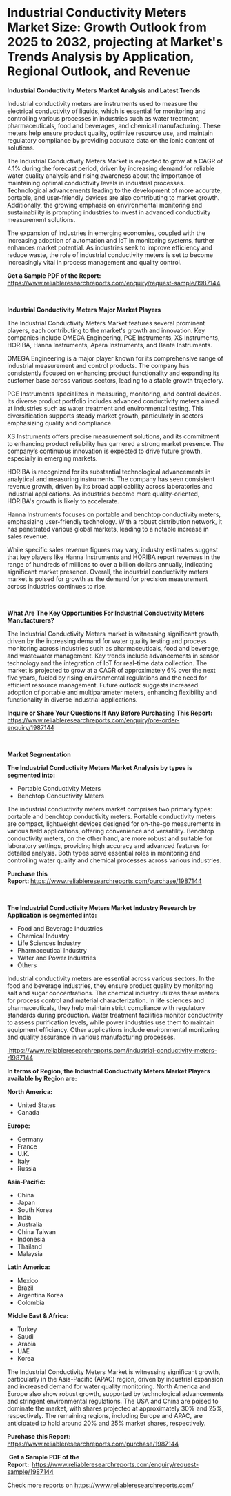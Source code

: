 <p><h1>Industrial Conductivity Meters Market Size: Growth Outlook from 2025 to 2032, projecting at Market's Trends Analysis by Application, Regional Outlook, and Revenue</h1></p><p><strong>Industrial Conductivity Meters Market Analysis and Latest Trends</strong></p>
<p><p>Industrial conductivity meters are instruments used to measure the electrical conductivity of liquids, which is essential for monitoring and controlling various processes in industries such as water treatment, pharmaceuticals, food and beverages, and chemical manufacturing. These meters help ensure product quality, optimize resource use, and maintain regulatory compliance by providing accurate data on the ionic content of solutions.</p><p>The Industrial Conductivity Meters Market is expected to grow at a CAGR of 4.1% during the forecast period, driven by increasing demand for reliable water quality analysis and rising awareness about the importance of maintaining optimal conductivity levels in industrial processes. Technological advancements leading to the development of more accurate, portable, and user-friendly devices are also contributing to market growth. Additionally, the growing emphasis on environmental monitoring and sustainability is prompting industries to invest in advanced conductivity measurement solutions. </p><p>The expansion of industries in emerging economies, coupled with the increasing adoption of automation and IoT in monitoring systems, further enhances market potential. As industries seek to improve efficiency and reduce waste, the role of industrial conductivity meters is set to become increasingly vital in process management and quality control.</p></p>
<p><strong>Get a Sample PDF of the Report:&nbsp;</strong> <a href="https://www.reliableresearchreports.com/enquiry/request-sample/1987144?utm_campaign=2030&utm_medium=2&utm_source=Github&utm_content=ia&utm_term=10042025&utm_id=industrial-conductivity-meters">https://www.reliableresearchreports.com/enquiry/request-sample/1987144</a></p>
<p>&nbsp;</p>
<p><strong>Industrial Conductivity Meters Major Market Players</strong></p>
<p><p>The Industrial Conductivity Meters Market features several prominent players, each contributing to the market's growth and innovation. Key companies include OMEGA Engineering, PCE Instruments, XS Instruments, HORIBA, Hanna Instruments, Apera Instruments, and Bante Instruments.</p><p>OMEGA Engineering is a major player known for its comprehensive range of industrial measurement and control products. The company has consistently focused on enhancing product functionality and expanding its customer base across various sectors, leading to a stable growth trajectory.</p><p>PCE Instruments specializes in measuring, monitoring, and control devices. Its diverse product portfolio includes advanced conductivity meters aimed at industries such as water treatment and environmental testing. This diversification supports steady market growth, particularly in sectors emphasizing quality and compliance.</p><p>XS Instruments offers precise measurement solutions, and its commitment to enhancing product reliability has garnered a strong market presence. The company’s continuous innovation is expected to drive future growth, especially in emerging markets.</p><p>HORIBA is recognized for its substantial technological advancements in analytical and measuring instruments. The company has seen consistent revenue growth, driven by its broad applicability across laboratories and industrial applications. As industries become more quality-oriented, HORIBA's growth is likely to accelerate.</p><p>Hanna Instruments focuses on portable and benchtop conductivity meters, emphasizing user-friendly technology. With a robust distribution network, it has penetrated various global markets, leading to a notable increase in sales revenue.</p><p>While specific sales revenue figures may vary, industry estimates suggest that key players like Hanna Instruments and HORIBA report revenues in the range of hundreds of millions to over a billion dollars annually, indicating significant market presence. Overall, the industrial conductivity meters market is poised for growth as the demand for precision measurement across industries continues to rise.</p></p>
<p>&nbsp;</p>
<p><strong>What Are The Key Opportunities For Industrial Conductivity Meters Manufacturers?</strong></p>
<p><p>The Industrial Conductivity Meters market is witnessing significant growth, driven by the increasing demand for water quality testing and process monitoring across industries such as pharmaceuticals, food and beverage, and wastewater management. Key trends include advancements in sensor technology and the integration of IoT for real-time data collection. The market is projected to grow at a CAGR of approximately 6% over the next five years, fueled by rising environmental regulations and the need for efficient resource management. Future outlook suggests increased adoption of portable and multiparameter meters, enhancing flexibility and functionality in diverse industrial applications.</p></p>
<p><strong>Inquire or Share Your Questions If Any Before Purchasing This Report:</strong> <a href="https://www.reliableresearchreports.com/enquiry/pre-order-enquiry/1987144?utm_campaign=2030&utm_medium=2&utm_source=Github&utm_content=ia&utm_term=10042025&utm_id=industrial-conductivity-meters">https://www.reliableresearchreports.com/enquiry/pre-order-enquiry/1987144</a></p>
<p>&nbsp;</p>
<p><strong>Market Segmentation</strong></p>
<p><strong>The Industrial Conductivity Meters Market Analysis by types is segmented into:</strong></p>
<p><ul><li>Portable Conductivity Meters</li><li>Benchtop Conductivity Meters</li></ul></p>
<p><p>The industrial conductivity meters market comprises two primary types: portable and benchtop conductivity meters. Portable conductivity meters are compact, lightweight devices designed for on-the-go measurements in various field applications, offering convenience and versatility. Benchtop conductivity meters, on the other hand, are more robust and suitable for laboratory settings, providing high accuracy and advanced features for detailed analysis. Both types serve essential roles in monitoring and controlling water quality and chemical processes across various industries.</p></p>
<p><strong>Purchase this Report:&nbsp;</strong><a href="https://www.reliableresearchreports.com/purchase/1987144?utm_campaign=2030&utm_medium=2&utm_source=Github&utm_content=ia&utm_term=10042025&utm_id=industrial-conductivity-meters">https://www.reliableresearchreports.com/purchase/1987144</a></p>
<p>&nbsp;</p>
<p><strong>The Industrial Conductivity Meters Market Industry Research by Application is segmented into:</strong></p>
<p><ul><li>Food and Beverage Industries</li><li>Chemical Industry</li><li>Life Sciences Industry</li><li>Pharmaceutical Industry</li><li>Water and Power Industries</li><li>Others</li></ul></p>
<p><p>Industrial conductivity meters are essential across various sectors. In the food and beverage industries, they ensure product quality by monitoring salt and sugar concentrations. The chemical industry utilizes these meters for process control and material characterization. In life sciences and pharmaceuticals, they help maintain strict compliance with regulatory standards during production. Water treatment facilities monitor conductivity to assess purification levels, while power industries use them to maintain equipment efficiency. Other applications include environmental monitoring and quality assurance in various manufacturing processes.</p></p>
<p><a href="https://www.reliableresearchreports.com/industrial-conductivity-meters-r1987144?utm_campaign=2030&utm_medium=2&utm_source=Github&utm_content=ia&utm_term=10042025&utm_id=industrial-conductivity-meters">&nbsp;https://www.reliableresearchreports.com/industrial-conductivity-meters-r1987144</a></p>
<p><strong>In terms of Region, the Industrial Conductivity Meters Market Players available by Region are:</strong></p>
<p>
    <p> <strong> North America: </strong>
        <ul>
            <li>United States</li>
            <li>Canada</li>
        </ul>
        </p> 
    <p> <strong> Europe: </strong>
        <ul>
            <li>Germany</li>
            <li>France</li>
            <li>U.K.</li>
            <li>Italy</li>
            <li>Russia</li>
        </ul>
        </p> 
    <p> <strong> Asia-Pacific: </strong>
        <ul>
            <li>China</li>
            <li>Japan</li>
            <li>South Korea</li>
            <li>India</li>
            <li>Australia</li>
            <li>China Taiwan</li>
            <li>Indonesia</li>
            <li>Thailand</li>
            <li>Malaysia</li>
        </ul>
        </p> 
    <p> <strong> Latin America: </strong>
        <ul>
            <li>Mexico</li>
            <li>Brazil</li>
            <li>Argentina Korea</li>
            <li>Colombia</li>
        </ul>
        </p> 
    <p> <strong> Middle East & Africa: </strong>
        <ul>
            <li>Turkey</li>
            <li>Saudi</li>
            <li>Arabia</li>
            <li>UAE</li>
            <li>Korea</li>
        </ul>
    </p>
    </p>
<p><p>The Industrial Conductivity Meters Market is witnessing significant growth, particularly in the Asia-Pacific (APAC) region, driven by industrial expansion and increased demand for water quality monitoring. North America and Europe also show robust growth, supported by technological advancements and stringent environmental regulations. The USA and China are poised to dominate the market, with shares projected at approximately 30% and 25%, respectively. The remaining regions, including Europe and APAC, are anticipated to hold around 20% and 25% market shares, respectively.</p></p>
<p><strong>Purchase this Report: </strong><a href="https://www.reliableresearchreports.com/purchase/1987144?utm_campaign=2030&utm_medium=2&utm_source=Github&utm_content=ia&utm_term=10042025&utm_id=industrial-conductivity-meters">https://www.reliableresearchreports.com/purchase/1987144</a></p>
<p>&nbsp;<strong>Get a Sample PDF of the Report:&nbsp;&nbsp;</strong><a href="https://www.reliableresearchreports.com/enquiry/request-sample/1987144?utm_campaign=2030&utm_medium=2&utm_source=Github&utm_content=ia&utm_term=10042025&utm_id=industrial-conductivity-meters">https://www.reliableresearchreports.com/enquiry/request-sample/1987144</a></p>
<p><strong></strong></p>
<p>Check more reports on <a href="https://www.reliableresearchreports.com/?utm_campaign=2030&utm_medium=2&utm_source=Github&utm_content=ia&utm_term=10042025&utm_id=industrial-conductivity-meters">https://www.reliableresearchreports.com/</a></p>
